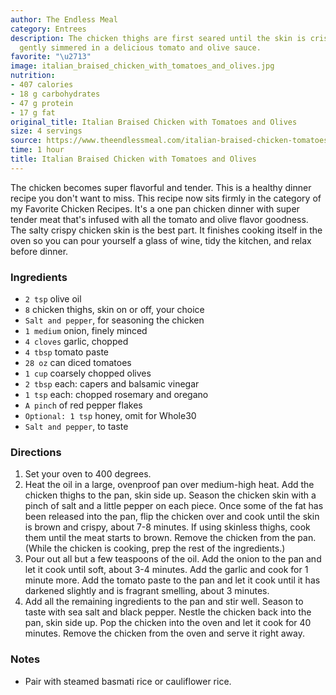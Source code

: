 ```yaml
---
author: The Endless Meal
category: Entrees
description: The chicken thighs are first seared until the skin is crispy then they're
  gently simmered in a delicious tomato and olive sauce.
favorite: "\u2713"
image: italian_braised_chicken_with_tomatoes_and_olives.jpg
nutrition:
- 407 calories
- 18 g carbohydrates
- 47 g protein
- 17 g fat
original_title: Italian Braised Chicken with Tomatoes and Olives
size: 4 servings
source: https://www.theendlessmeal.com/italian-braised-chicken-tomatoes-olives/
time: 1 hour
title: Italian Braised Chicken with Tomatoes and Olives
---
```


The chicken becomes super flavorful and tender. This is a healthy dinner recipe you don't want to miss. This recipe now sits firmly in the category of my Favorite Chicken Recipes. It's a one pan chicken dinner with super tender meat that's infused with all the tomato and olive flavor goodness. The salty crispy chicken skin is the best part. It finishes cooking itself in the oven so you can pour yourself a glass of wine, tidy the kitchen, and relax before dinner.

### Ingredients

* `2 tsp` olive oil
* `8` chicken thighs, skin on or off, your choice
* `Salt and pepper`, for seasoning the chicken
* `1 medium` onion, finely minced
* `4 cloves` garlic, chopped
* `4 tbsp` tomato paste
* `28 oz` can diced tomatoes
* `1 cup` coarsely chopped olives
* `2 tbsp` each: capers and balsamic vinegar
* `1 tsp` each: chopped rosemary and oregano
* `A pinch` of red pepper flakes
* `Optional: 1 tsp` honey, omit for Whole30
* `Salt and pepper`, to taste

### Directions

1. Set your oven to 400 degrees.
2. Heat the oil in a large, ovenproof pan over medium-high heat. Add the chicken thighs to the pan, skin side up. Season the chicken skin with a pinch of salt and a little pepper on each piece. Once some of the fat has been released into the pan, flip the chicken over and cook until the skin is brown and crispy, about 7-8 minutes. If using skinless thighs, cook them until the meat starts to brown. Remove the chicken from the pan. (While the chicken is cooking, prep the rest of the ingredients.)
3. Pour out all but a few teaspoons of the oil. Add the onion to the pan and let it cook until soft, about 3-4 minutes. Add the garlic and cook for 1 minute more. Add the tomato paste to the pan and let it cook until it has darkened slightly and is fragrant smelling, about 3 minutes.
4. Add all the remaining ingredients to the pan and stir well. Season to taste with sea salt and black pepper. Nestle the chicken back into the pan, skin side up. Pop the chicken into the oven and let it cook for 40 minutes. Remove the chicken from the oven and serve it right away.

### Notes

- Pair with steamed basmati rice or cauliflower rice.